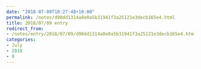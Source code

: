 ```yaml
---
date: "2018-07-09T10:27:48+10:00"
permalink: /notes/d90dd1314a8e0a5b31941f3a25121e3decb165e4.html
title: 2018/07/09 entry
redirect_from:
- /notes/entry/2018/07/09/d90dd1314a8e0a5b31941f3a25121e3decb165e4.html
categories:
- July
- 2018
- 9
---
```

